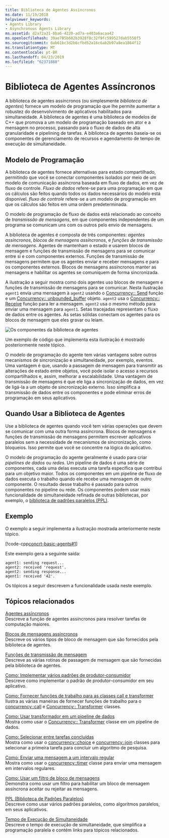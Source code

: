 ```yaml
---
title: Biblioteca de Agentes Assíncronos
ms.date: 11/19/2018
helpviewer_keywords:
- Agents Library
- Asynchronous Agents Library
ms.assetid: d2a72a31-8ba6-4220-ad7a-e403a6acaa42
ms.openlocfilehash: 39ae785b602b3928f0c32f9fc599527dab5558f5
ms.sourcegitcommit: 0ab61bc3d2b6cfbd52a16c6ab2b97a8ea1864f12
ms.translationtype: MT
ms.contentlocale: pt-BR
ms.lasthandoff: 04/23/2019
ms.locfileid: "62371888"
---
```

# <a name="asynchronous-agents-library"></a>Biblioteca de Agentes Assíncronos

A biblioteca de agentes assíncronos (ou simplesmente *biblioteca de agentes*) fornece um modelo de programação que lhe permite aumentar a robustez do desenvolvimento de aplicativos habilitados para simultaneidade. A biblioteca de agentes é uma biblioteca de modelos de C++ que promova a um modelo de programação baseado em ator e a mensagem no processo, passando para o fluxo de dados de alta granularidade e pipelining de tarefas. A biblioteca de agentes baseia-se os componentes de gerenciamento de recursos e agendamento de tempo de execução de simultaneidade.

## <a name="programming-model"></a>Modelo de Programação

A biblioteca de agentes fornece alternativas para estado compartilhado, permitindo que você se conectar componentes isolados por meio de um modelo de comunicação assíncrona baseada em fluxo de dados, em vez de fluxo de controle. *Fluxo de dados* refere-se para uma programação em que os cálculos são feitos quando todos os dados necessários do modelo está disponível. *fluxo de controle* refere-se a um modelo de programação em que os cálculos são feitos em uma ordem predeterminada.

O modelo de programação de fluxo de dados está relacionado ao conceito de *transmissão de mensagens*, em que componentes independentes de um programa se comunicam uns com os outros pelo envio de mensagens.

A biblioteca de agentes é composta de três componentes: *agentes assíncronos*, *blocos de mensagens assíncronos*, e *funções de transmissão de mensagens*. Agentes de mantenham o estado e usarem blocos de mensagem e funções de transmissão de mensagens para se comunicar entre si e com componentes externos. Funções de transmissão de mensagens permitem que os agentes enviar e receber mensagens e para os componentes externos. Blocos de mensagens assíncronos manter as mensagens e habilitar os agentes se comuniquem de forma sincronizada.

A ilustração a seguir mostra como dois agentes uso blocos de mensagem e funções de transmissão de mensagens para se comunicar. Nesta ilustração `agent1` envia uma mensagem à `agent2` usando o [Concurrency:: Send](reference/concurrency-namespace-functions.md#send) função e um [Concurrency:: unbounded_buffer](reference/unbounded-buffer-class.md) objeto. `agent2` usa o [Concurrency:: Receive](reference/concurrency-namespace-functions.md#receive) função para ler a mensagem. `agent2` usa o mesmo método para enviar uma mensagem para `agent1`. Setas tracejadas representam o fluxo de dados entre os agentes. As setas sólidas conectam os agentes para os blocos de mensagem que eles gravar ou leiam.

![Os componentes da biblioteca de agentes](../../parallel/concrt/media/agent_librarycomp.png "os componentes da biblioteca de agentes")

Um exemplo de código que implementa esta ilustração é mostrado posteriormente neste tópico.

O modelo de programação do agente tem várias vantagens sobre outros mecanismos de sincronização e simultaneidade, por exemplo, eventos. Uma vantagem é que, usando a passagem de mensagem para transmitir as alterações de estado entre objetos, você pode isolar o acesso a recursos compartilhados e, assim, melhorar a escalabilidade. Uma vantagem de transmissão de mensagens é que ele liga a sincronização de dados, em vez de ligá-la a um objeto de sincronização externo. Isso simplifica a transmissão de dados entre os componentes e pode eliminar erros de programação em seus aplicativos.

## <a name="when-to-use-the-agents-library"></a>Quando Usar a Biblioteca de Agentes

Use a biblioteca de agentes quando você tem várias operações que devem se comunicar com uma outra forma assíncrona. Blocos de mensagens e funções de transmissão de mensagens permitem escrever aplicativos paralelos sem a necessidade de mecanismos de sincronização, como bloqueios. Isso permite que você se concentre na lógica do aplicativo.

O modelo de programação do agente geralmente é usado para criar *pipelines de dados* ou *redes*. Um pipeline de dados é uma série de componentes, cada uma delas executa uma tarefa específica que contribui para um objetivo maior. Todos os componentes em um pipeline de fluxo de dados executa o trabalho quando ele recebe uma mensagem de outro componente. O resultado desse trabalho é passado para outros componentes no pipeline ou rede. Os componentes podem usar mais funcionalidade de simultaneidade refinada de outras bibliotecas, por exemplo, o [biblioteca de padrões paralelos (PPL)](../../parallel/concrt/parallel-patterns-library-ppl.md).

## <a name="example"></a>Exemplo

O exemplo a seguir implementa a ilustração mostrada anteriormente neste tópico.

[!code-cpp[concrt-basic-agents#1](../../parallel/concrt/codesnippet/cpp/asynchronous-agents-library_1.cpp)]

Este exemplo gera a seguinte saída:

```Output
agent1: sending request...
agent2: received 'request'.
agent2: sending response...
agent1: received '42'.
```

Os tópicos a seguir descrevem a funcionalidade usada neste exemplo.

## <a name="related-topics"></a>Tópicos relacionados

[Agentes assíncronos](../../parallel/concrt/asynchronous-agents.md)<br/>
Descreve a função de agentes assíncronos para resolver tarefas de computação maiores.

[Blocos de mensagens assíncronos](../../parallel/concrt/asynchronous-message-blocks.md)<br/>
Descreve os vários tipos de bloco de mensagem que são fornecidos pela biblioteca de agentes.

[Funções de transmissão de mensagem](../../parallel/concrt/message-passing-functions.md)<br/>
Descreve as várias rotinas de passagem de mensagem que são fornecidas pela biblioteca de agentes.

[Como: Implementar vários padrões de produtor-consumidor](../../parallel/concrt/how-to-implement-various-producer-consumer-patterns.md)<br/>
Descreve como implementar o padrão de produtor-consumidor em seu aplicativo.

[Como: Fornecer funções de trabalho para as classes call e transformer](../../parallel/concrt/how-to-provide-work-functions-to-the-call-and-transformer-classes.md)<br/>
Ilustra as várias maneiras de fornecer funções de trabalho para o [concurrency::call](../../parallel/concrt/reference/call-class.md) e [Concurrency:: Transformer](../../parallel/concrt/reference/transformer-class.md) classes.

[Como: Usar transformador em um pipeline de dados](../../parallel/concrt/how-to-use-transformer-in-a-data-pipeline.md)<br/>
Mostra como usar o [Concurrency:: Transformer](../../parallel/concrt/reference/transformer-class.md) classe em um pipeline de dados.

[Como: Selecionar entre tarefas concluídas](../../parallel/concrt/how-to-select-among-completed-tasks.md)<br/>
Mostra como usar o [concurrency::choice](../../parallel/concrt/reference/choice-class.md) e [concurrency::join](../../parallel/concrt/reference/join-class.md) classes para selecionar a primeira tarefa para concluir um algoritmo de pesquisa.

[Como: Enviar uma mensagem a um intervalo regular](../../parallel/concrt/how-to-send-a-message-at-a-regular-interval.md)<br/>
Mostra como usar o [concurrency::timer](../../parallel/concrt/reference/timer-class.md) classe para enviar uma mensagem em intervalos regulares.

[Como: Usar um filtro de bloco de mensagens](../../parallel/concrt/how-to-use-a-message-block-filter.md)<br/>
Demonstra como usar um filtro para habilitar um bloco de mensagem assíncrona aceitar ou rejeitar as mensagens.

[PPL (Biblioteca de Padrões Paralelos)](../../parallel/concrt/parallel-patterns-library-ppl.md)<br/>
Descreve como usar vários padrões paralelos, como algoritmos paralelos, em seus aplicativos.

[Tempo de Execução de Simultaneidade](../../parallel/concrt/concurrency-runtime.md)<br/>
Descreve o tempo de execução de simultaneidade, que simplifica a programação paralela e contém links para tópicos relacionados.
